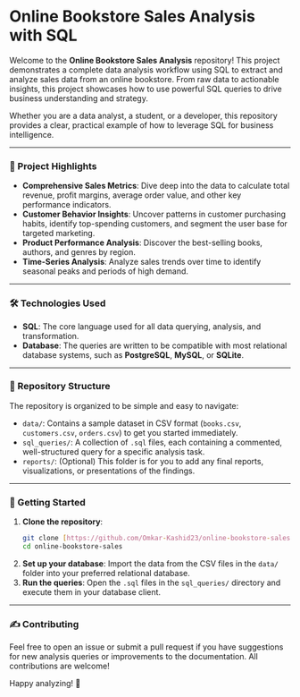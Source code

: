 # Online Bookstore Sales Analysis with SQL

Welcome to the **Online Bookstore Sales Analysis** repository! This project demonstrates a complete data analysis workflow using SQL to extract and analyze sales data from an online bookstore. From raw data to actionable insights, this project showcases how to use powerful SQL queries to drive business understanding and strategy.

Whether you are a data analyst, a student, or a developer, this repository provides a clear, practical example of how to leverage SQL for business intelligence.

---

### 🌟 Project Highlights

* **Comprehensive Sales Metrics**: Dive deep into the data to calculate total revenue, profit margins, average order value, and other key performance indicators.
* **Customer Behavior Insights**: Uncover patterns in customer purchasing habits, identify top-spending customers, and segment the user base for targeted marketing.
* **Product Performance Analysis**: Discover the best-selling books, authors, and genres by region.
* **Time-Series Analysis**: Analyze sales trends over time to identify seasonal peaks and periods of high demand.

---

### 🛠️ Technologies Used

* **SQL**: The core language used for all data querying, analysis, and transformation.
* **Database**: The queries are written to be compatible with most relational database systems, such as **PostgreSQL**, **MySQL**, or **SQLite**.

---

### 📂 Repository Structure

The repository is organized to be simple and easy to navigate:

* `data/`: Contains a sample dataset in CSV format (`books.csv`, `customers.csv`, `orders.csv`) to get you started immediately.
* `sql_queries/`: A collection of `.sql` files, each containing a commented, well-structured query for a specific analysis task.
* `reports/`: (Optional) This folder is for you to add any final reports, visualizations, or presentations of the findings.

---

### 🚀 Getting Started

1.  **Clone the repository**:
    ```bash
    git clone [https://github.com/Omkar-Kashid23/online-bookstore-sales.git](https://github.com/Omkar-Kashid23/online-bookstore-sales.git)
    cd online-bookstore-sales
    ```
2.  **Set up your database**: Import the data from the CSV files in the `data/` folder into your preferred relational database.
3.  **Run the queries**: Open the `.sql` files in the `sql_queries/` directory and execute them in your database client.

---
### ✍️ Contributing

Feel free to open an issue or submit a pull request if you have suggestions for new analysis queries or improvements to the documentation. All contributions are welcome!

Happy analyzing! 🚀
